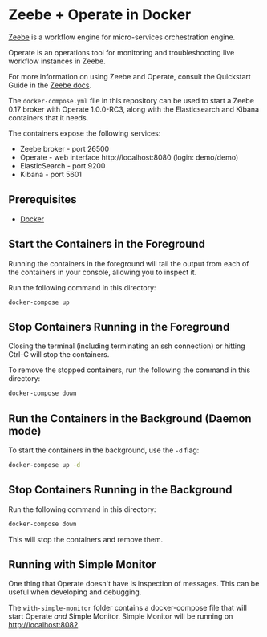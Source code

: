 # Zeebe + Operate in Docker

[Zeebe](https://zeebe.io) is a workflow engine for micro-services orchestration engine.

Operate is an operations tool for monitoring and troubleshooting live workflow instances in Zeebe.

For more information on using Zeebe and Operate, consult the Quickstart Guide in the [Zeebe docs](https://docs.zeebe.io).

The `docker-compose.yml` file in this repository can be used to start a Zeebe 0.17 broker with Operate 1.0.0-RC3, along with the Elasticsearch and Kibana containers that it needs.

The containers expose the following services:

- Zeebe broker - port 26500
- Operate - web interface http://localhost:8080 (login: demo/demo)
- ElasticSearch - port 9200
- Kibana - port 5601

## Prerequisites

- [Docker](https://www.docker.com)

## Start the Containers in the Foreground

Running the containers in the foreground will tail the output from each of the containers in your console, allowing you to inspect it.

Run the following command in this directory:

```
docker-compose up
```

## Stop Containers Running in the Foreground

Closing the terminal (including terminating an ssh connection) or hitting Ctrl-C will stop the containers.

To remove the stopped containers, run the following the command in this directory:

```bash
docker-compose down
```

## Run the Containers in the Background (Daemon mode)

To start the containers in the background, use the `-d` flag:

```bash
docker-compose up -d
```

## Stop Containers Running in the Background

Run the following command in this directory:

```bash
docker-compose down
```

This will stop the containers and remove them.

## Running with Simple Monitor

One thing that Operate doesn't have is inspection of messages. This can be useful when developing and debugging.

The `with-simple-monitor` folder contains a docker-compose file that will start Operate _and_ Simple Monitor. Simple Monitor will be running on [http://localhost:8082](http://localhost:8082).
